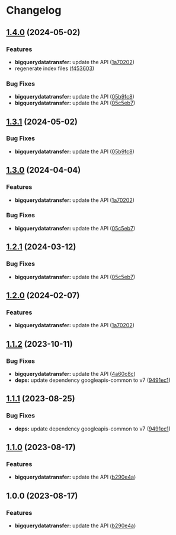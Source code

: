 # Changelog

## [1.4.0](https://github.com/googleapis/google-api-nodejs-client/compare/bigquerydatatransfer-v1.3.1...bigquerydatatransfer-v1.4.0) (2024-05-02)


### Features

* **bigquerydatatransfer:** update the API ([1a70202](https://github.com/googleapis/google-api-nodejs-client/commit/1a70202692e71b48945aed44317fd61632617437))
* regenerate index files ([f453603](https://github.com/googleapis/google-api-nodejs-client/commit/f453603e5a2ccd4d90e18b7dff93352aaaf273f4))


### Bug Fixes

* **bigquerydatatransfer:** update the API ([05b9fc8](https://github.com/googleapis/google-api-nodejs-client/commit/05b9fc89e9f0b1b94092e50cef21b03044b836ba))
* **bigquerydatatransfer:** update the API ([05c5eb7](https://github.com/googleapis/google-api-nodejs-client/commit/05c5eb7ff55cb70828fc8457f3f58bf8d2150145))

## [1.3.1](https://github.com/googleapis/google-api-nodejs-client/compare/bigquerydatatransfer-v1.3.0...bigquerydatatransfer-v1.3.1) (2024-05-02)


### Bug Fixes

* **bigquerydatatransfer:** update the API ([05b9fc8](https://github.com/googleapis/google-api-nodejs-client/commit/05b9fc89e9f0b1b94092e50cef21b03044b836ba))

## [1.3.0](https://github.com/googleapis/google-api-nodejs-client/compare/bigquerydatatransfer-v1.2.1...bigquerydatatransfer-v1.3.0) (2024-04-04)


### Features

* **bigquerydatatransfer:** update the API ([1a70202](https://github.com/googleapis/google-api-nodejs-client/commit/1a70202692e71b48945aed44317fd61632617437))


### Bug Fixes

* **bigquerydatatransfer:** update the API ([05c5eb7](https://github.com/googleapis/google-api-nodejs-client/commit/05c5eb7ff55cb70828fc8457f3f58bf8d2150145))

## [1.2.1](https://github.com/googleapis/google-api-nodejs-client/compare/bigquerydatatransfer-v1.2.0...bigquerydatatransfer-v1.2.1) (2024-03-12)


### Bug Fixes

* **bigquerydatatransfer:** update the API ([05c5eb7](https://github.com/googleapis/google-api-nodejs-client/commit/05c5eb7ff55cb70828fc8457f3f58bf8d2150145))

## [1.2.0](https://github.com/googleapis/google-api-nodejs-client/compare/bigquerydatatransfer-v1.1.2...bigquerydatatransfer-v1.2.0) (2024-02-07)


### Features

* **bigquerydatatransfer:** update the API ([1a70202](https://github.com/googleapis/google-api-nodejs-client/commit/1a70202692e71b48945aed44317fd61632617437))

## [1.1.2](https://github.com/googleapis/google-api-nodejs-client/compare/bigquerydatatransfer-v1.1.1...bigquerydatatransfer-v1.1.2) (2023-10-11)


### Bug Fixes

* **bigquerydatatransfer:** update the API ([4a60c8c](https://github.com/googleapis/google-api-nodejs-client/commit/4a60c8c831c40b747b9016b0b94cd50abfc2efe6))
* **deps:** update dependency googleapis-common to v7 ([9491ec1](https://github.com/googleapis/google-api-nodejs-client/commit/9491ec1cdc3c413e7d73edcfcd59cf5c28a7c855))

## [1.1.1](https://github.com/googleapis/google-api-nodejs-client/compare/bigquerydatatransfer-v1.1.0...bigquerydatatransfer-v1.1.1) (2023-08-25)


### Bug Fixes

* **deps:** update dependency googleapis-common to v7 ([9491ec1](https://github.com/googleapis/google-api-nodejs-client/commit/9491ec1cdc3c413e7d73edcfcd59cf5c28a7c855))

## [1.1.0](https://github.com/googleapis/google-api-nodejs-client/compare/bigquerydatatransfer-v1.0.0...bigquerydatatransfer-v1.1.0) (2023-08-17)


### Features

* **bigquerydatatransfer:** update the API ([b290e4a](https://github.com/googleapis/google-api-nodejs-client/commit/b290e4a24d89bee39a586c05b16b4ef41d49c5c2))

## 1.0.0 (2023-08-17)


### Features

* **bigquerydatatransfer:** update the API ([b290e4a](https://github.com/googleapis/google-api-nodejs-client/commit/b290e4a24d89bee39a586c05b16b4ef41d49c5c2))
